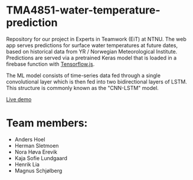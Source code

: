 # TMA4851-water-temperature-prediction
Repository for our project in Experts in Teamwork (EiT) at NTNU. The web app serves predictions for surface water temperatures at future dates, based on historical data from YR / Norwegian Meteorological Institute. Predictions are served via a pretrained Keras model that is loaded in a firebase function with [Tensorflow.js](https://github.com/tensorflow/tfjs).

The ML model consists of time-series data fed through a single convolutional layer which is then fed into two bidirectional layers of LSTM. This structure is commonly known as the "CNN-LSTM" model.

[Live demo](https://korsvika-water-temp.web.app/)

# Team members:
* Anders Hoel
* Herman Sletmoen
* Nora Høva Erevik
* Kaja Sofie Lundgaard
* Henrik Lia
* Magnus Schjølberg
